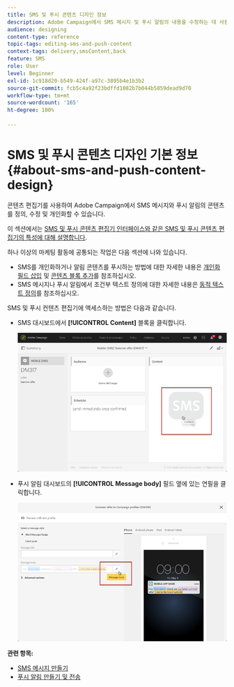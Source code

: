 ```yaml
---
title: SMS 및 푸시 콘텐츠 디자인 정보
description: Adobe Campaign에서 SMS 메시지 및 푸시 알림의 내용을 수정하는 데 사용되는 편집기에 대해 배웁니다.
audience: designing
content-type: reference
topic-tags: editing-sms-and-push-content
context-tags: delivery,smsContent,back
feature: SMS
role: User
level: Beginner
exl-id: 1c918d20-b549-424f-a97c-3895b4e1b3b2
source-git-commit: fcb5c4a92f23bdffd1082b7b044b5859dead9d70
workflow-type: tm+mt
source-wordcount: '165'
ht-degree: 100%

---
```


# SMS 및 푸시 콘텐츠 디자인 기본 정보{#about-sms-and-push-content-design}

콘텐츠 편집기를 사용하여 Adobe Campaign에서 SMS 메시지와 푸시 알림의 콘텐츠를 정의, 수정 및 개인화할 수 있습니다.

이 섹션에서는 [SMS 및 푸시 콘텐츠 편집기 인터페이스와 같은 SMS 및 푸시 콘텐츠 편집기의 특성에 대해 설명합니다](../../channels/using/sms-and-push-content-editor-interface.md).

하나 이상의 마케팅 활동에 공통되는 작업은 다음 섹션에 나와 있습니다.

* SMS를 개인화하거나 알림 콘텐츠를 푸시하는 방법에 대한 자세한 내용은 [개인화 필드 삽입](../../designing/using/personalization.md#inserting-a-personalization-field) 및 [콘텐츠 블록 추가](../../designing/using/personalization.md#adding-a-content-block)를 참조하십시오.
* SMS 메시지나 푸시 알림에서 조건부 텍스트 정의에 대한 자세한 내용은 [동적 텍스트 정의](../../channels/using/defining-dynamic-text.md)를 참조하십시오.

SMS 및 푸시 컨텐츠 편집기에 액세스하는 방법은 다음과 같습니다.

* SMS 대시보드에서 **[!UICONTROL Content]** 블록을 클릭합니다.

  ![](assets/des_sms_content.png)

* 푸시 알림 대시보드의 **[!UICONTROL Message body]** 필드 옆에 있는 연필을 클릭합니다.

  ![](assets/des_push_body.png)

**관련 항목:**

* [SMS 메시지 만들기](../../channels/using/creating-an-sms-message.md)
* [푸시 알림 만들기 및 전송](../../channels/using/preparing-and-sending-a-push-notification.md)
